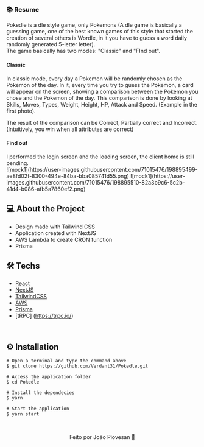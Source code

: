 <h3>📚 Resume</h3>
Pokedle is a dle style game, only Pokemons (A dle game is basically a guessing game, one of the best known games of this style that started the creation of several others is Wordle, in it you have to guess a word daily randomly generated 5-letter letter).
<br>
The game basically has two modes: "Classic" and "FInd out".
<h4>Classic</h4>
In classic mode, every day a Pokemon will be randomly chosen as the Pokemon of the day. In it, every time you try to guess the Pokemon, a card will appear on the screen, showing a comparison between the Pokemon you chose and the Pokemon of the day. This comparison is done by looking at Skills, Moves, Types, Weight, Height, HP, Attack and Speed. (Example in the first photo).

The result of the comparison can be Correct, Partially correct and Incorrect. (Intuitively, you win when all attributes are correct)


<h4>Find out</h4
I created the Find out mode so that if the person enjoyed playing the game, they wouldn't have to wait until the next day to play again. So here, a Pokemon is chosen every time you reload the page or enter the game. The main difference between it and the Classic is that it does not have this elaborate comparison of the Classic, only 5 tips that you can OPTIONALLY ask for. (Example in the second photo).<br>
I performed the login screen and the loading screen, the client home is still pending.
&nbsp;
<br>
![mock1](https://user-images.githubusercontent.com/71015476/198895499-ae8fd02f-8300-494e-84ba-bba085741d55.png)
![mock1](https://user-images.githubusercontent.com/71015476/198895510-82a3b9c6-5c2b-41d4-b086-afb5a7860ef2.png)

## 💻 About the Project

* Design made with Tailwind CSS
* Application created with NextJS
* AWS Lambda to create CRON function
* Prisma
&nbsp;

## 🛠️ Techs

* [React](https://pt-br.reactjs.org/E)
* [NextJS](https://nextjs.org/)
* [TailwindCSS](https://tailwindcss.com)
* [AWS](https://aws.amazon.com/)
* [Prisma](https://www.prisma.io/)
* [tRPC] (https://trpc.io/)

&nbsp;

## ⚙️ Installation
```
# Open a terminal and type the command above
$ git clone https://github.com/Verdant31/Pokedle.git
```

```
# Access the application folder
$ cd Pokedle

# Install the dependecies
$ yarn

# Start the application
$ yarn start

```
&nbsp;

<p align="center">Feito por João Piovesan 📗</p>
